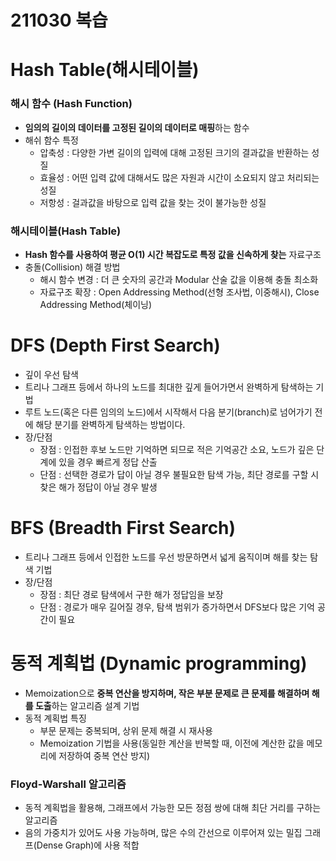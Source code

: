 # 211030 복습

# Hash Table(해시테이블)
### 해시 함수 (Hash Function)

- **임의의 길이의 데이터를 고정된 길이의 데이터로 매핑**하는 함수
- 해쉬 함수 특정
    - 압축성 : 다양한 가변 길이의 입력에 대해 고정된 크기의 결과값을 반환하는 성질
    - 효율성 : 어떤 입력 값에 대해서도 많은 자원과 시간이 소요되지 않고 처리되는 성질
    - 저항성 : 걸과값을 바탕으로 입력 값을 찾는 것이 불가능한 성질
    

### 해시테이블(Hash Table)

- **Hash 함수를 사용하여 평균 O(1) 시간 복잡도로 특정 값을 신속하게 찾는** 자료구조
- 충돌(Collision) 해결 방법
    - 해시 함수 변경 : 더 큰 숫자의 공간과 Modular 산술 값을 이용해 충돌 최소화
    - 자료구조 확장 : Open Addressing Method(선형 조사법, 이중해시), Close Addressing Method(체이닝)

# DFS (Depth First Search)

- 깊이 우선 탐색
- 트리나 그래프 등에서 하나의 노드를 최대한 깊게 들어가면서 완벽하게 탐색하는 기법
- 루트 노드(혹은 다른 임의의 노드)에서 시작해서 다음 분기(branch)로 넘어가기 전에 해당 분기를 완벽하게 탐색하는 방법이다.
- 장/단점
    - 장점 : 인접한 후보 노드만 기억하면 되므로 적은 기억공간 소요, 노드가 깊은 단계에 있을 경우 빠르게 정답 산출
    - 단점 : 선택한 경로가 답이 아닐 경우 불필요한 탐색 가능, 최단 경로를 구할 시 찾은 해가 정답이 아닐 경우 발생


# BFS (Breadth First Search)

- 트리나 그래프 등에서 인접한 노드를 우선 방문하면서 넓게 움직이며 해를 찾는 탐색 기법
- 장/단점
    - 장점 : 최단 경로 탐색에서 구한 해가 정답임을 보장
    - 단점 : 경로가 매우 길어질 경우, 탐색 범위가 증가하면서 DFS보다 많은 기억 공간이 필요


# 동적 계획법 (Dynamic programming)

- Memoization으로 **중복 연산을 방지하며, 작은 부분 문제로 큰 문제를 해결하며 해를 도출**하는 알고리즘 설계 기법
- 동적 계획법 특징
    - 부문 문제는 중복되며, 상위 문제 해결 시 재사용
    - Memoization 기법을 사용(동일한 계산을 반복할 때, 이전에 계산한 값을 메모리에 저장하여 중복 연산 방지)

### Floyd-Warshall 알고리즘

- 동적 계획법을 활용해, 그래프에서 가능한 모든 정점 쌍에 대해 최단 거리를 구하는 알고리즘
- 음의 가중치가 있어도 사용 가능하며, 많은 수의 간선으로 이루어져 있는 밀집 그래프(Dense Graph)에 사용 적합
